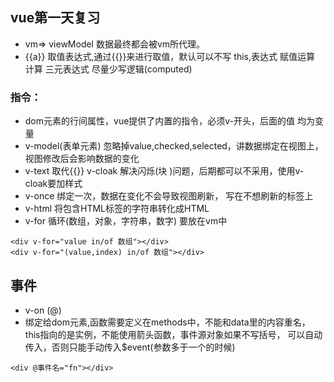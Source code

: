 ## vue第一天复习
- vm=> viewModel 数据最终都会被vm所代理。
- {{a}} 取值表达式,通过{{}}来进行取值，默认可以不写
this,表达式 赋值运算 计算 三元表达式
尽量少写逻辑(computed)

### 指令：
- dom元素的行间属性，vue提供了内置的指令，必须v-开头，后面的值
均为变量
- v-model(表单元素) 忽略掉value,checked,selected，讲数据绑定在视图上，视图修改后会影响数据的变化
- v-text 取代{{}} v-cloak 解决闪烁(块 )问题，后期都可以不采用，使用v-cloak要加样式
- v-once 绑定一次，数据在变化不会导致视图刷新，
写在不想刷新的标签上
- v-html 将包含HTML标签的字符串转化成HTML
- v-for 循环(数组，对象，字符串，数字) 要放在vm中

```
<div v-for="value in/of 数组"></div>
<div v-for="(value,index) in/of 数组"></div>
```

## 事件
- v-on (@)
- 绑定给dom元素,函数需要定义在methods中，不能和data里的内容重名，
this指向的是实例，不能使用箭头函数，事件源对象如果不写括号，
可以自动传入，否则只能手动传入$event(参数多于一个的时候)
```
<div @事件名="fn"></div>
```